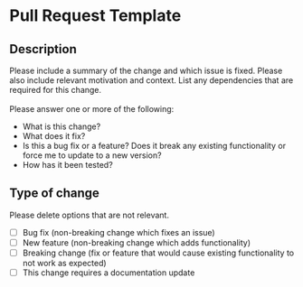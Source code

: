 # Pull Request Template

## Description

Please include a summary of the change and which issue is fixed. Please also include relevant motivation and context. List any dependencies that are required for this change.<br><br>
Please answer one or more of the following:
- What is this change?
- What does it fix?
- Is this a bug fix or a feature? Does it break any existing functionality or force me to update to a new version?
- How has it been tested?

## Type of change

Please delete options that are not relevant.

- [ ] Bug fix (non-breaking change which fixes an issue)
- [ ] New feature (non-breaking change which adds functionality)
- [ ] Breaking change (fix or feature that would cause existing functionality to not work as expected)
- [ ] This change requires a documentation update
